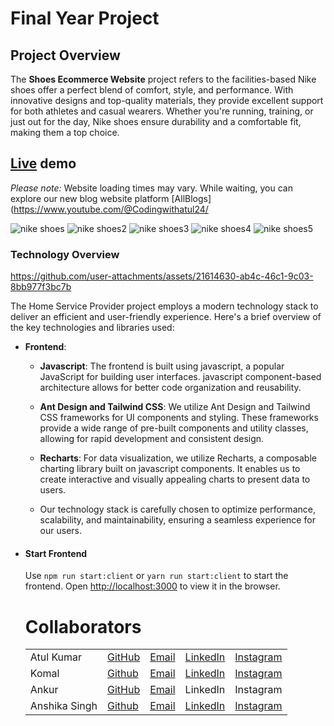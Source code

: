 # Final Year Project

## Project Overview
The **Shoes Ecommerce Website** project refers to the facilities-based Nike shoes offer a perfect blend of comfort, style, and performance. With innovative designs and top-quality materials, they provide excellent support for both athletes and casual wearers. Whether you're running, training, or just out for the day, Nike shoes ensure durability and a comfortable fit, making them a top choice.
## [Live](https://atulkumarchhonker.github.io/shoesEcommercewebsite/) demo
*Please note:* Website loading times may vary. While waiting, you can explore our new blog website platform [AllBlogs](https://www.youtube.com/@Codingwithatul24/

![nike shoes](https://github.com/user-attachments/assets/a98bbe38-6685-42e6-82c9-e50d214a5983)
![nike shoes2](https://github.com/user-attachments/assets/4aebcbff-1fa1-44c1-8f90-2336c629536d)
![nike shoes3](https://github.com/user-attachments/assets/c8021269-8c26-4bcd-9420-75726de488bd)
![nike shoes4](https://github.com/user-attachments/assets/f3d9af34-c2bb-4514-8860-8071c59611ee)
![nike shoes5](https://github.com/user-attachments/assets/caa914fd-e5b2-4e67-8569-1d9ee27efec4)


### Technology Overview

https://github.com/user-attachments/assets/21614630-ab4c-46c1-9c03-8bb977f3bc7b



The Home Service Provider project employs a modern technology stack to deliver an efficient and user-friendly experience. Here's a brief overview of the key technologies and libraries used:

- **Frontend**:
  - **Javascript**: The frontend is built using javascript, a popular JavaScript for building user interfaces. javascript component-based architecture allows for better code organization and reusability.
  - **Ant Design and Tailwind CSS**: We utilize Ant Design and Tailwind CSS frameworks for UI components and styling. These frameworks provide a wide range of pre-built components and utility classes, allowing for rapid development and consistent design.
  - **Recharts**: For data visualization, we utilize Recharts, a composable charting library built on javascript components. It enables us to create interactive and visually appealing charts to present data to users.
 
  - Our technology stack is carefully chosen to optimize performance, scalability, and maintainability, ensuring a seamless experience for our users.
- #### Start Frontend
    Use `npm run start:client` or `yarn run start:client` to start the frontend.
    Open [http://localhost:3000](http://localhost:3000) to view it in the browser.

  # Collaborators
  | |  |  |  |  |
  | ------------- | ------------- | ------------- | ------------- | ------------- |
  | Atul Kumar | [GitHub](https://github.com/atulkumarchhonker) | [Email](mailto:atulchhonker29@gmail.com) | [LinkedIn](https://www.linkedin.com/in/atul-kumar-webdeveloper/) | [Instagram](https://www.instagram.com/codingwithatul24/) |
  | Komal | [Github]() | [Email]() | [LinkedIn]() | [Instagram]() |
  | Ankur | [GitHub]() | [Email]() | LinkedIn | Instagram |
  | Anshika Singh | [Github]() | [Email]() | [LinkedIn]() | [Instagram]() |
  
